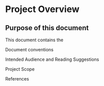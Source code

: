 # Project Overview

## Purpose of this document

This document contains the 

Document conventions

Intended Audience and Reading Suggestions

Project Scope

References



